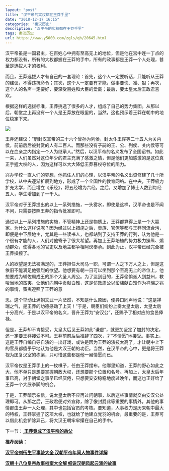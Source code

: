 ```yaml
---
layout: "post"
title: "汉平帝的实权都在王莽手里"
date: "2018-12-17 16:15"
categories: "秦汉历史"
description: "汉平帝的实权都在王莽手里"
tags: 秦汉历史
url: https://www.y5000.com/zgls/qh/20645.html
---
```






汉平帝虽是一国君主，在百姓心中拥有至高无上的地位，但是他在宫中连一丁点的权力都没有，所有的大权都握在王莽的手中，所有的政事都是王莽一个人处理，甚至是选拔人才的权利。

而且，王莽选拔人才有自己的一套理论：首先，这个人一定要听话，只能听从王莽的建议，不得违抗命令；其次，这个人一定要有才能，做事要快、准、狠；再次，这个人的名声一定要好，要深受百姓和大臣的爱戴；最后，要太皇太后王政君喜欢。

根据这样的选拔标准，王莽挑选了很多的人才，组成了自己的势力集团。从那以后，朝堂之上再没有一个人是王莽放在眼里的，当然，这也预示着王莽在朝中的地位稳定下来。

![](https://img.y5000.com/uploads/allimg/170503/8-1F503094131A5.jpg)

王莽还建议：“册封汉宣帝的三十六个曾孙为列侯，封太仆王恽等二十五人为关内侯，前前后后被封赏的人有二百人。而那些没有子嗣的王、公、列侯、关内侯等可以在血亲之内指定一个人为继承人。”然后，以汉平帝的名义发布了全国诏书。如此一来，人们虽然对这位年少的君主充满了感激之情，但是他们更加感激的是这位真正手握大权的人，因为这样可以大大降低王莽篡权夺位的阻力。

兴办学校一直人们的梦想，他抓住人们的心理，以汉平帝的名义出资修建了几十所学校，从中央逐渐扩展到地方，形成了一个全国性的教育网络。在中央，王莽极力扩充太学，而且增立《乐经》，将五经增为六经。之后，又增加了博士人数到每经五人，学生增加到了一千人。

汉平帝对于王莽提出的以上一系列措施，一头雾水，即使是这样，汉平帝也是不闻不问，只需要按照王莽的指令批准即可。

通过以上一系列措施的实施，不管精神上还是物质上，王莽都算得上是一个大赢家。为什么这样说呢？因为经过以上措施之后，贵族、官僚等都与王莽同流合污，即便是中下层地主，尤其是一些读书人，也都站到了支持王莽的行列，认为他是一个很有才能的人，人们对他寄予了很大希望。再加上王莽培植的势力极力操纵、煽动群众，使得各地的官吏以及地主都争相阿谀奉承。到此为止，汉平帝已经完全被王莽操控了。

人的欲望是无法被满足的，王莽担任大司马一职，可谓一人之下万人之上，但是这依旧不能满足他强烈的欲望。他想要有朝一日可以坐到那个至高无上的帝位上，他想要成为辅佐周成王的那个大圣人周公。为了达到目的，王莽偷偷派人到益州，教唆当地的蛮夷，让他们向朝中贡献白雉，这是仿效周公以蛮族献白雉作为祥瑞之兆的事情，蛮夷遵照了王莽的意

思。这个举动让满朝文武一片茫然，不知是什么原因，便异口同声地说：“这是祥瑞之气，是王莽的功德感动了上天！”于是，朝臣们纷纷上奏太皇太后，太皇太后十分高兴，于是以汉平帝的名义，晋升王莽为“安汉公”，还赐予了相对应的食邑俸禄。

但是，王莽却不肯接受，太皇太后见王莽如此“谦虚”，就更加坚定了加封的决定，还一定要王莽接受不可。王莽前前后后推辞了四次，才“不情愿”地接受。事实上，这是王莽自编自导自演的一出好戏，或许是因为王莽的演技太高了，才让朝中上下的官员都傻乎乎地认为他是大汉王朝的功臣。当然，在汉平帝的心中，更是将王莽视为匡复汉室的栋梁，只可惜这些都是他一厢情愿而已。

汉平帝仅是王莽手上的一枚棋子，任由王莽摆布。他哪里知道，王莽的野心如此之大，他不单只是想要掌握朝政大权，还想要那个位置和名号。再加上，太皇太后年事已高，对于朝堂之事早巳经厌倦，只想要安安稳稳地度过晚年，而这也正好给了王莽一个大展拳脚的机会。

于是，王莽暗示亲信，说太皇太后不应再过问朝事，以后这些事情就交由安汉公处理即可。从那之后，王政君便对外宣称，除了像封爵此等重要的事情外，其他的事情都由王莽一人处理，其中也包括官员的考核。要知道，人事权力是历来朝中最大的特权，王莽掌握了这项大权，也就给了他建立党羽的机会，最重要的是，王莽可以借此机会铲除异己，将大汉王朝牢牢攥在自己的手中。

下一节：[ **王莽竟成了汉平帝的岳父**](https://www.y5000.com/zgls/qh/20646.html)

**推荐阅读：**

[**汉平帝刘衎生平事迹大全 汉朝平帝年间人物事件详解**](https://www.y5000.com/zgls/qh/20651.html)

[**汉朝十八位皇帝故事档案大全解 细说汉朝风起云涌的故事**](https://www.y5000.com/zgls/qh/21041.html)
